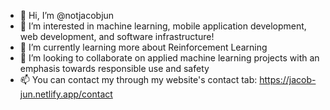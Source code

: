 - 👋 Hi, I’m @notjacobjun
- 👀 I’m interested in machine learning, mobile application development, web development, and software infrastructure!
- 🌱 I’m currently learning more about Reinforcement Learning
- 💞️ I’m looking to collaborate on applied machine learning projects with an emphasis towards responsible use and safety
- 📫 You can contact my through my website's contact tab: https://jacob-jun.netlify.app/contact

<!---
notjacobjun/notjacobjun is a ✨ special ✨ repository because its `README.md` (this file) appears on your GitHub profile.
You can click the Preview link to take a look at your changes.
--->
